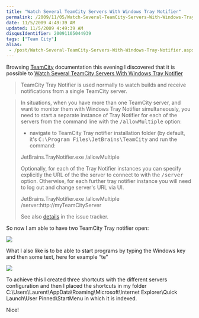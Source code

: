 ```yaml
---
title: "Watch Several TeamCity Servers With Windows Tray Notifier"
permalink: /2009/11/05/Watch-Several-TeamCity-Servers-With-Windows-Tray-Notifier/
date: 11/5/2009 4:49:39 AM
updated: 11/5/2009 4:49:39 AM
disqusIdentifier: 20091105044939
tags: ["Team City"]
alias:
 - /post/Watch-Several-TeamCity-Servers-With-Windows-Tray-Notifier.aspx/index.html
---
```

Browsing [TeamCity](http://www.jetbrains.com/teamcity/index.html) documentation this evening I discovered that it is possible to [Watch Several TeamCity Servers With Windows Tray Notifier](http://www.jetbrains.net/confluence/display/TCD5/How+To...#HowTo...-WatchSeveralTeamCityServersWithWindowsTrayNotifier)

> TeamCity Tray Notifier is used normally to watch builds and receive notifications from a single TeamCity server.
<!-- more -->
> 
> In situations, when you have more than one TeamCity server, and want to monitor them with Windows Tray Notifier simultaneously, you need to start a separate instance of Tray Notifier for each of the servers from the command line with the <tt>/allowMultiple</tt> option:
> 
> *   navigate to TeamCity Tray notifier installation folder (by default, it's <tt>C:\Program Files\JetBrains\TeamCity</tt> and run the command:
> 
> JetBrains.TrayNotifier.exe /allowMultiple
> 
> Optionally, for each of the Tray Notifier instances you can specify explicitly the URL of the the server to connect to with the <tt>/server</tt> option. Otherwise, for each further tray notifier instance you will need to log out and change server's URL via UI.
> 
> JetBrains.TrayNotifier.exe /allowMultiple /server:http://myTeamCityServer
> 
> See also [details](http://jetbrains.net/tracker/issue/TW-4230#comment=27-14194) in the issue tracker.

So now I am able to have two TeamCity Tray notifier open:

![](/images/2009/Watch-Several-TeamCity-Servers-With-Windows-Tray-Notifier-1.png)

What I also like is to be able to start programs by typing the Windows key and then some text, here for example “te”

![](/images/2009/Watch-Several-TeamCity-Servers-With-Windows-Tray-Notifier-2.png)

To achieve this I created three shortcuts with the different servers configuration and then I placed the shortcuts in my folder C:\Users\Laurent\AppData\Roaming\Microsoft\Internet Explorer\Quick Launch\User Pinned\StartMenu in which it is indexed.

Nice!
